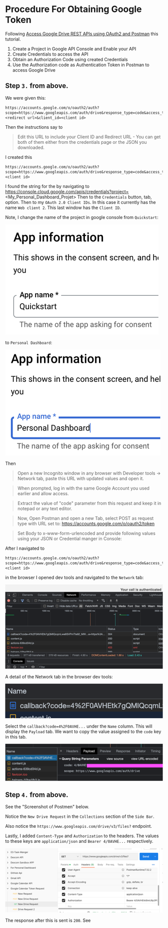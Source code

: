 # Procedure For Obtaining Google Token

Following [Access Google Drive REST APIs using OAuth2 and Postman](https://www.linkedin.com/pulse/access-google-drive-rest-apis-using-oauth2-postman-haris-saleem/) this tutorial.

1. Create a Project in Google API Console and Enable your API
2. Create Credentials to access the API
3. Obtain an Authorization Code using created Credentials
4. Use the Authorization code as Authentication Token in Postman to access Google Drive

## Step `3.` from above.

We were given this:

```
https://accounts.google.com/o/oauth2/auth?scope=https://www.googleapis.com/auth/drive&response_type=code&access_type=offline&redirect_uri=<redirect url>&client_id=<client id>
```

Then the instructions say to

> Edit this URL to include your Client ID and Redirect URL - You can get both of them either from the credentials page or the JSON you downloaded.

I created this

```
https://accounts.google.com/o/oauth2/auth?scope=https://www.googleapis.com/auth/drive&response_type=code&access_type=offline&redirect_uri=https://oauth.pstmn.io/v1/callback&client_id=<client id>
```

I found the string for the <client id> by navigating to https://console.cloud.google.com/apis/credentials?project=<My_Personal_Dashboard_Projet>
Then to the `Credentials` button, tab, option.
Then to my `OAuth 2.0 Client IDs`. In this case it currently has the name `Web client 2`.
This last window has the `Client ID`.

Note, I change the name of the project in google console from `Quickstart`:

![Original Name - Quickstart](01.png)

to `Personal Dashboard`:

![New Name - Personal Dashboard](02.png)

Then

> Open a new Incognito window in any browser with Developer tools -> Network tab, paste this URL with updated values and open it.

> When prompted, log in with the same Google Account you used earlier and allow access.

> Extract the value of "code" parameter from this request and keep it in notepad or any text editor.

> Now, Open Postman and open a new Tab, select POST as request type with URL set to: https://accounts.google.com/o/oauth2/token

> Set Body to x-www-form-urlencoded and provide following values using your JSON or Credential manger in Console:

After I navigated to

```
https://accounts.google.com/o/oauth2/auth?scope=https://www.googleapis.com/auth/drive&response_type=code&access_type=offline&redirect_uri=https://oauth.pstmn.io/v1/callback&client_id=<client id>
```

in the browser I opened dev tools and navigated to the `Network` tab:

![The Network tab in the browser Dev tools](03.png)

A detail of the Network tab in the browser dev tools:

![A detail of the Network tab in the browser Dev tools](04.png)

Select the `callback?code=4%2F0AVHE...` under the `Name` column. This will display the `Payload` tab. We want to copy the value assigned to the `code` key in this tab.

![A detail of the Network tab in the browser Dev tools showing the Payload tab](05.png)

## Step `4.` from above.

See the "Screenshot of Postmen" below.

Notice the `New Drive Request` in the `Collections` section of the `Side Bar`.

Also notice the `https://www.googleapis.com/drive/v3/files?` endpoint.

Lastly, I added `Content-Type` and `Authorization` to the headers. The values to these keys are `application/json` and `Bearer 4/0AVHE...` respectively.

![Screenshot of Postmen](06.png)

The response after this is sent is `200`. See
